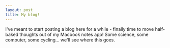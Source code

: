 ```yaml
---
layout: post
title: My blog!
---
```


I've meant to start posting a blog here for a while - finally time to move half-baked thoughts out of my Macbook notes app! Some science, some computer, some cycling... we'll see where this goes. 